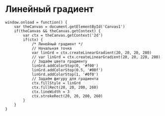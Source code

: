 # Линейный градиент

    window.onload = function() {
        var theCanvas = document.getElementById('Canvas1')
        if(theCanvas && theCanvas.getContext) {
            var ctx = theCanvas.getContext('2d')
            if(ctx) {
                /* Линейный градиент */
                // Начальная точка
                var linGrd = ctx.createLinearGradient(20, 20, 20, 280)
                // var linGrd = ctx.createLinearGradient(20, 20, 220, 280)
                // Задаём цвета градиенту
                linGrd.addColorStop(0, '#f00')
                linGrd.addColorStop(0.5, '#00f')
                linGrd.addColorStop(1, '#0f0')
                // Задаём фигуру для градиента
                ctx.fillStyle = linGrd
                ctx.fillRect(20, 20, 200, 260)
                ctx.lineWidth = 3
                ctx.strokeRect(20, 20, 200, 260)
            }
        }
    }